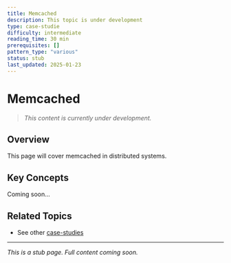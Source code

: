 ```yaml
---
title: Memcached
description: This topic is under development
type: case-studie
difficulty: intermediate
reading_time: 30 min
prerequisites: []
pattern_type: "various"
status: stub
last_updated: 2025-01-23
---
```



# Memcached

> *This content is currently under development.*

## Overview

This page will cover memcached in distributed systems.

## Key Concepts

Coming soon...

## Related Topics

- See other [case-studies](index.md)

---

*This is a stub page. Full content coming soon.*
